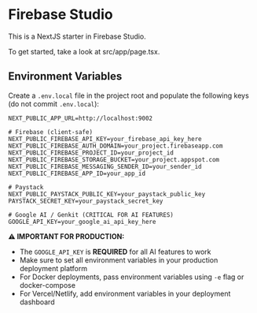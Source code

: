 # Firebase Studio

This is a NextJS starter in Firebase Studio.

To get started, take a look at src/app/page.tsx.

## Environment Variables

Create a `.env.local` file in the project root and populate the following keys (do not commit `.env.local`):

```
NEXT_PUBLIC_APP_URL=http://localhost:9002

# Firebase (client-safe)
NEXT_PUBLIC_FIREBASE_API_KEY=your_firebase_api_key_here
NEXT_PUBLIC_FIREBASE_AUTH_DOMAIN=your_project.firebaseapp.com
NEXT_PUBLIC_FIREBASE_PROJECT_ID=your_project_id
NEXT_PUBLIC_FIREBASE_STORAGE_BUCKET=your_project.appspot.com
NEXT_PUBLIC_FIREBASE_MESSAGING_SENDER_ID=your_sender_id
NEXT_PUBLIC_FIREBASE_APP_ID=your_app_id

# Paystack
NEXT_PUBLIC_PAYSTACK_PUBLIC_KEY=your_paystack_public_key
PAYSTACK_SECRET_KEY=your_paystack_secret_key

# Google AI / Genkit (CRITICAL FOR AI FEATURES)
GOOGLE_API_KEY=your_google_ai_api_key_here
```

**⚠️ IMPORTANT FOR PRODUCTION:**
- The `GOOGLE_API_KEY` is **REQUIRED** for all AI features to work
- Make sure to set all environment variables in your production deployment platform
- For Docker deployments, pass environment variables using `-e` flag or docker-compose
- For Vercel/Netlify, add environment variables in your deployment dashboard